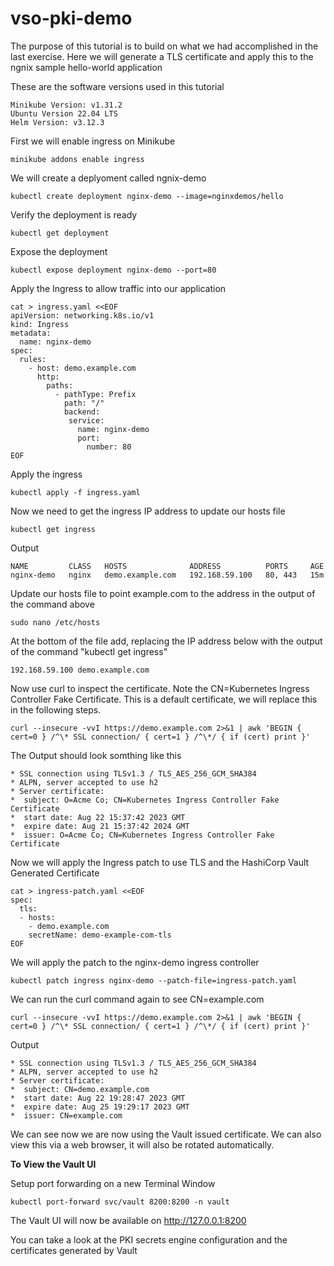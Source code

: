 # vso-pki-demo

The purpose of this tutorial is to build on what we had accomplished in the last exercise.  Here we will generate a TLS certificate and apply this to the ngnix sample hello-world application

These are the software versions used in this tutorial

```shell-session
Minikube Version: v1.31.2
Ubuntu Version 22.04 LTS
Helm Version: v3.12.3
```

First we will enable ingress on Minikube

```shell-session
minikube addons enable ingress
```

We will create a deplyoment called ngnix-demo

```shell-session
kubectl create deployment nginx-demo --image=nginxdemos/hello
```

Verify the deployment is ready

```shell-session
kubectl get deployment
```
Expose the deployment

```shell-session
kubectl expose deployment nginx-demo --port=80
```

Apply the Ingress to allow traffic into our application

```shell-session
cat > ingress.yaml <<EOF 
apiVersion: networking.k8s.io/v1
kind: Ingress
metadata:
  name: nginx-demo
spec:
  rules:
    - host: demo.example.com
      http:
        paths:
          - pathType: Prefix
            path: "/"
            backend:
             service:
               name: nginx-demo
               port:
                 number: 80
EOF
```

Apply the ingress

```shell-session
kubectl apply -f ingress.yaml
```
Now we need to get the ingress IP address to update our hosts file

```shell-session
kubectl get ingress
```

Output

```shell-session
NAME         CLASS   HOSTS              ADDRESS          PORTS     AGE
nginx-demo   nginx   demo.example.com   192.168.59.100   80, 443   15m
```

Update our hosts file to point example.com to the address in the output of the command above

```shell-session
sudo nano /etc/hosts
```

At the bottom of the file add, replacing the IP address below with the output of the command "kubectl get ingress" 

```shell-session
192.168.59.100 demo.example.com
```

Now use curl to inspect the certificate.  Note the CN=Kubernetes Ingress Controller Fake Certificate.  This is a default certificate, we will replace this in the following steps.

```shell-session
curl --insecure -vvI https://demo.example.com 2>&1 | awk 'BEGIN { cert=0 } /^\* SSL connection/ { cert=1 } /^\*/ { if (cert) print }'
```

The Output should look somthing like this

```shell-session
* SSL connection using TLSv1.3 / TLS_AES_256_GCM_SHA384
* ALPN, server accepted to use h2
* Server certificate:
*  subject: O=Acme Co; CN=Kubernetes Ingress Controller Fake Certificate
*  start date: Aug 22 15:37:42 2023 GMT
*  expire date: Aug 21 15:37:42 2024 GMT
*  issuer: O=Acme Co; CN=Kubernetes Ingress Controller Fake Certificate

```

Now we will apply the Ingress patch to use TLS and the HashiCorp Vault Generated Certificate

```shell-session
cat > ingress-patch.yaml <<EOF
spec:
  tls:
  - hosts:
    - demo.example.com
    secretName: demo-example-com-tls
EOF
```

We will apply the patch to the nginx-demo ingress controller

```shell-session
kubectl patch ingress nginx-demo --patch-file=ingress-patch.yaml
```

We can run the curl command again to see CN=example.com

```shell-session
curl --insecure -vvI https://demo.example.com 2>&1 | awk 'BEGIN { cert=0 } /^\* SSL connection/ { cert=1 } /^\*/ { if (cert) print }'
```

Output

```shell-session
* SSL connection using TLSv1.3 / TLS_AES_256_GCM_SHA384
* ALPN, server accepted to use h2
* Server certificate:
*  subject: CN=demo.example.com
*  start date: Aug 22 19:28:47 2023 GMT
*  expire date: Aug 25 19:29:17 2023 GMT
*  issuer: CN=example.com
```

We can see now we are now using the Vault issued certificate.  We can also view this via a web browser, it will also be rotated automatically.

**To View the Vault UI**

Setup port forwarding on a new Terminal Window

```shell-session
kubectl port-forward svc/vault 8200:8200 -n vault
```
The Vault UI will now be available on http://127.0.0.1:8200

You can take a look at the PKI secrets engine configuration and the certificates generated by Vault

